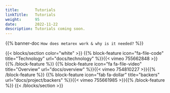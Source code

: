 ```yaml
---
title:       Tutorials
linkTitle:   Tutorials
weight:      95
date:        2022-11-22
description: Tutorials coming soon.
---
```


{{% banner-doc `How does metarex work & why is it needed?` %}}

{{< blocks/section color="white" >}}
  {{% block-feature icon="fa-file-code"     title="Technology"  url="docs/technology"          %}}{{< vimeo 755662848 >}}{{% /block-feature %}}
  {{% block-feature icon="fa fa-file-video" title="Overview"    url="docs/overview"            %}}{{< vimeo 754810227 >}}{{% /block-feature %}}
  {{% block-feature icon="fab fa-dollar"    title="backers" url="docs/project/backers" %}}{{< vimeo 755661985 >}}{{% /block-feature %}}
{{< /blocks/section >}}